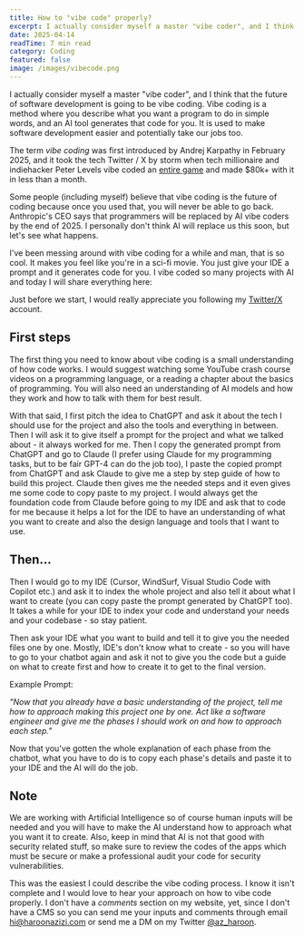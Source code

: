 ```yaml
---
title: How to "vibe code" properly?
excerpt: I actually consider myself a master "vibe coder", and I think that the future of software development is going to be vibe coding.
date: 2025-04-14
readTime: 7 min read
category: Coding
featured: false
image: /images/vibecode.png
---
```


I actually consider myself a master "vibe coder", and I think that the future of software development is going to be vibe coding. Vibe coding is a method where you describe what you want a program to do in simple words, and an AI tool generates that code for you. It is used to make software development easier and potentially take our jobs too.

The term _vibe coding_ was first introduced by Andrej Karpathy in February 2025, and it took the tech Twitter / X by storm when tech millionaire and indiehacker Peter Levels vibe coded an [entire game](https://x.com/levelsio/status/1897371296717226020) and made $80k+ with it in less than a month.

Some people (including myself) believe that vibe coding is the future of coding because once you used that, you will never be able to go back. Anthropic's CEO says that programmers will be replaced by AI vibe coders by the end of 2025. I personally don't think AI will replace us this soon, but let's see what happens.

I've been messing around with vibe coding for a while and man, that is so cool. It makes you feel like you're in a sci-fi movie. You just give your IDE a prompt and it generates code for you. I vibe coded so many projects with AI and today I will share everything here:

Just before we start, I would really appreciate you following my [Twitter/X](https://x.com/az_haroon) account.

## First steps

The first thing you need to know about vibe coding is a small understanding of how code works. I would suggest watching some YouTube crash course videos on a programming language, or a reading a chapter about the basics of programming. You will also need an understanding of AI models and how they work and how to talk with them for best result.

With that said, I first pitch the idea to ChatGPT and ask it about the tech I should use for the project and also the tools and everything in between. Then I will ask it to give itself a prompt for the project and what we talked about - it always worked for me. Then I copy the generated prompt from ChatGPT and go to Claude (I prefer using Claude for my programming tasks, but to be fair GPT-4 can do the job too), I paste the copied prompt from ChatGPT and ask Claude to give me a step by step guide of how to build this project.
Claude then gives me the needed steps and it even gives me some code to copy paste to my project. I would always get the foundation code from Claude before going to my IDE and ask that to code for me because it helps a lot for the IDE to have an understanding of what you want to create and also the design language and tools that I want to use.

## Then...

Then I would go to my IDE (Cursor, WindSurf, Visual Studio Code with Copilot etc.) and ask it to index the whole project and also tell it about what I want to create (you can copy paste the prompt generated by ChatGPT too). It takes a while for your IDE to index your code and understand your needs and your codebase - so stay patient.

Then ask your IDE what you want to build and tell it to give you the needed files one by one. Mostly, IDE's don't know what to create - so you will have to go to your chatbot again and ask it not to give you the code but a guide on what to create first and how to create it to get to the final version.

Example Prompt:

_"Now that you already have a basic understanding of the project, tell me how to approach making this project one by one. Act like a software engineer and give me the phases I should work on and how to approach each step."_

Now that you've gotten the whole explanation of each phase from the chatbot, what you have to do is to copy each phase's details and paste it to your IDE and the AI will do the job.

## Note

We are working with Artificial Intelligence so of course human inputs will be needed and you will have to make the AI understand how to approach what you want it to create. Also, keep in mind that AI is not that good with security related stuff, so make sure to review the codes of the apps which must be secure or make a professional audit your code for security vulnerabilities.

This was the easiest I could describe the vibe coding process. I know it isn't complete and I would love to hear your approach on how to vibe code properly. I don't have a _comments_ section on my website, yet, since I don't have a CMS so you can send me your inputs and comments through email [hi@haroonazizi.com](mailto:hi@haroonazizi.com) or send me a DM on my Twitter [@az_haroon](https://x.com/az_haroon).

